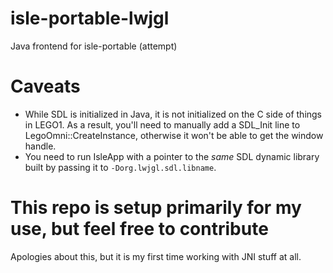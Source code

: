 # isle-portable-lwjgl
Java frontend for isle-portable (attempt)

# Caveats
- While SDL is initialized in Java, it is not initialized on the C side of things in LEGO1. As a result, you'll need to manually add a SDL_Init line to LegoOmni::CreateInstance, otherwise it won't be able to get the window handle.
- You need to run IsleApp with a pointer to the *same* SDL dynamic library built by passing it to `-Dorg.lwjgl.sdl.libname`.

# This repo is setup primarily for my use, but feel free to contribute
Apologies about this, but it is my first time working with JNI stuff at all.
